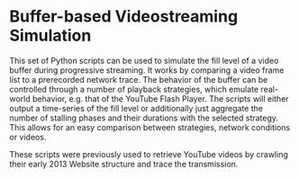 Buffer-based Videostreaming Simulation
======================

This set of Python scripts can be used to simulate the fill level of a video buffer during progressive streaming. It works by comparing a video frame list to a prerecorded network trace.
The behavior of the buffer can be controlled through a number of playback strategies, which emulate real-world behavior, e.g. that of the YouTube Flash Player.
The scripts will either output a time-series of the fill level or additionally just aggregate the number of stalling phases and their durations with the selected strategy. This allows for an easy comparison between strategies, network conditions or videos.

These scripts were previously used to retrieve YouTube videos by crawling their early 2013 Website structure and trace the transmission.
